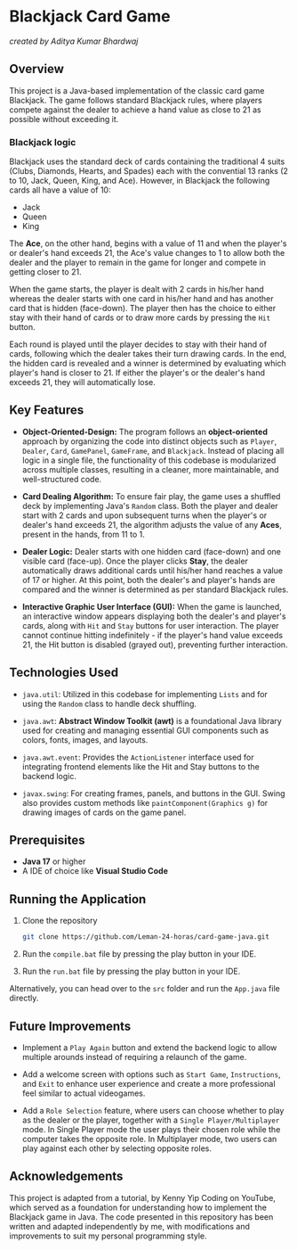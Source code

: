 # Blackjack Card Game
*created by Aditya Kumar Bhardwaj*


## Overview
This project is a Java-based implementation of the classic card game Blackjack. The game follows standard Blackjack rules, where players compete against the dealer to achieve a hand value as close to 21 as possible without exceeding it. 


### Blackjack logic
Blackjack uses the standard deck of cards containing the traditional 4 suits (Clubs, Diamonds, Hearts, and Spades) each with the convential 13 ranks (2 to 10, Jack, Queen, King, and Ace). However, in Blackjack the following cards all have a value of 10:
- Jack
- Queen
- King

The **Ace**, on the other hand, begins with a value of 11 and when the player's or dealer's hand exceeds 21, the Ace's value changes to 1 to allow both the dealer and the player to remain in the game for longer and compete in getting closer to 21.

When the game starts, the player is dealt with 2 cards in his/her hand whereas the dealer starts with one card in his/her hand and has another card that is hidden (face-down). The player then has the choice to either stay with their hand of cards or to draw more cards by pressing the `Hit` button.

Each round is played until the player decides to stay with their hand of cards, following which the dealer takes their turn drawing cards. In the end, the hidden card is revealed and a winner is determined by evaluating which player's hand is closer to 21. If either the player's or the dealer's hand exceeds 21, they will automatically lose. 


## Key Features
- **Object-Oriented-Design:** The program follows an **object-oriented** approach by organizing the code into distinct objects such as `Player`, `Dealer`, `Card`, `GamePanel`, `GameFrame`, and `Blackjack`. Instead of placing all logic in a single file, the functionality of this codebase is modularized across multiple classes, resulting in a cleaner, more maintainable, and well-structured code.

- **Card Dealing Algorithm:** To ensure fair play, the game uses a shuffled deck by implementing Java's `Random` class. Both the player and dealer start with 2 cards and upon subsequent turns when the player's or dealer's hand exceeds 21, the algorithm adjusts the value of any **Aces**, present in the hands, from 11 to 1.

- **Dealer Logic:** Dealer starts with one hidden card (face-down) and one visible card (face-up). Once the player clicks **Stay**, the dealer automatically draws additional cards until his/her hand reaches a value of 17 or higher. At this point, both the dealer's and player's hands are compared and the winner is determined as per standard Blackjack rules.

- **Interactive Graphic User Interface (GUI):** When the game is launched, an interactive window appears displaying both the dealer's and player's cards, along with `Hit` and `Stay` buttons for user interaction. The player cannot continue hitting indefinitely - if the player's hand value exceeds 21, the Hit button is disabled (grayed out), preventing further interaction.


## Technologies Used
- `java.util`: Utilized in this codebase for implementing `Lists` and for using the `Random` class to handle deck shuffling. 

- `java.awt`: **Abstract Window Toolkit (awt)** is a foundational Java library used for creating and managing essential GUI components such as colors, fonts, images, and layouts. 

- `java.awt.event`: Provides the `ActionListener` interface used for integrating frontend elements like the Hit and Stay buttons to the backend logic.  

- `javax.swing`: For creating frames, panels, and buttons in the GUI. Swing also provides custom methods like `paintComponent(Graphics g)` for drawing images of cards on the game panel.


## Prerequisites
- **Java 17** or higher
- A IDE of choice like **Visual Studio Code**


## Running the Application
1. Clone the repository
    ``` bash
    git clone https://github.com/Leman-24-horas/card-game-java.git     
    ```

2. Run the `compile.bat` file by pressing the play button in your IDE.

3. Run the `run.bat` file by pressing the play button in your IDE.

Alternatively, you can head over to the `src` folder and run the `App.java` file directly. 

## Future Improvements
- Implement a `Play Again` button and extend the backend logic to allow multiple arounds instead of requiring a relaunch of the game.

- Add a welcome screen with options such as `Start Game`, `Instructions`, and `Exit` to enhance user experience and create a more professional feel similar to actual videogames. 

- Add a `Role Selection` feature, where users can choose whether to play as the dealer or the player, together with a `Single Player/Multiplayer` mode. In Single Player mode the user plays their chosen role while the computer takes the opposite role. In Multiplayer mode, two users can play against each other by selecting opposite roles. 

## Acknowledgements
This project is adapted from a tutorial, by Kenny Yip Coding on YouTube, which served as a foundation for understanding how to implement the Blackjack game in Java. The code presented in this repository has been written and adapted independently by me, with modifications and improvements to suit my personal programming style. 